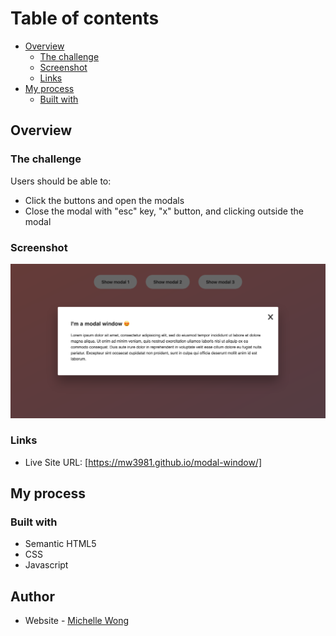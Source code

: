 # Table of contents

- [Overview](#overview)
  - [The challenge](#the-challenge)
  - [Screenshot](#screenshot)
  - [Links](#links)
- [My process](#my-process)
  - [Built with](#built-with)

## Overview

### The challenge

Users should be able to:

- Click the buttons and open the modals
- Close the modal with "esc" key, "x" button, and clicking outside the modal

### Screenshot

![](modal.png)

### Links

- Live Site URL: [https://mw3981.github.io/modal-window/]

## My process

### Built with

- Semantic HTML5
- CSS
- Javascript

## Author

- Website - [Michelle Wong](https://michellewong.me/)
